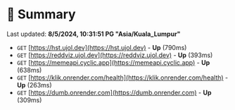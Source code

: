 # 📖 Summary
Last updated: **8/5/2024, 10:31:51 PG "Asia/Kuala_Lumpur"**

- `GET` [https://hst.ujol.dev](https://hst.ujol.dev) - **Up** (790ms)
- `GET` [https://reddviz.ujol.dev](https://reddviz.ujol.dev) - **Up** (393ms)
- `GET` [https://memeapi.cyclic.app](https://memeapi.cyclic.app) - **Up** (638ms)
- `GET` [https://klik.onrender.com/health](https://klik.onrender.com/health) - **Up** (263ms)
- `GET` [https://dumb.onrender.com](https://dumb.onrender.com) - **Up** (309ms)
